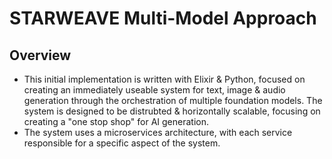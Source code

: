 # STARWEAVE Multi-Model Approach

## Overview

- This initial implementation is written with Elixir & Python, focused on creating an immediately useable system for text, image & audio generation through the orchestration of multiple foundation models. The system is designed to be distrubted & horizontally scalable, focusing on creating a "one stop shop" for AI generation. 
- The system uses a microservices architecture, with each service responsible for a specific aspect of the system.